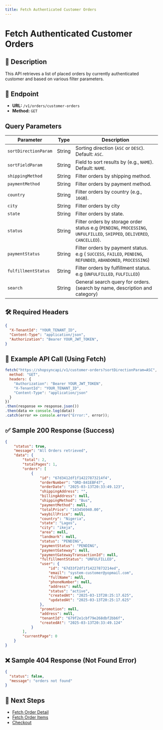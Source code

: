 ```yaml
---
title: Fetch Authenticated Customer Orders
---
```


# Fetch Authenticated Customer Orders

## 📌 Description
This API retrieves a list of placed orders by currently authenticated customer and based on various filter parameters.

## 🔗 Endpoint
- **URL:** `/v1/orders/customer-orders`
- **Method:** `GET`

## Query Parameters

| Parameter            | Type   | Description |
|----------------------|--------|-------------|
| `sortDirectionParam` | String | Sorting direction (`ASC` or `DESC`). Default: `ASC`. |
| `sortFieldParam`     | String | Field to sort results by (e.g., `NAME`). Default: `NAME`. |
| `shippingMethod`              | String | Filter orders by shipping method. |
| `paymentMethod`          | String | Filter orders by payment method. |
| `country`           | String | Filter orders by country (e.g., `16GB`). |
| `city`           | String | Filter orders by city |
| `state`             | String | Filter orders by state. |
| `status`           | String | Filter orders by storage order status e.g (`PENDING`, `PROCESSING`, `UNFULFILLED`, `SHIPPED`, `DELIVERED`, `CANCELLED`). |
| `paymentStatus`             | String | Filter orders by payment status. e.g ( `SUCCESS`, `FAILED`, `PENDING`, `REFUNDED`, `ABANDONED`, `PROCESSING`) |
| `fulfillmentStatus`             | String | Filter orders by fulfillment status. e.g (`UNFULFILLED`, `FULFILLED`) |
| `search`            | String | General search query for orders.(search by name, description and category) |



## 🛠️ Required Headers
```json
{
  "X-TenantId": "YOUR_TENANT_ID",
  "Content-Type": "application/json",
  "Authorization": "Bearer YOUR_JWT_TOKEN",
}
```

## 📡 Example API Call (Using Fetch)
```javascript
fetch("https://shopsyncapi/v1/customer-orders?sortDirectionParam=ASC", {
  method: "GET",
  headers: {
    "Authorization": "Bearer YOUR_JWT_TOKEN",
    "X-TenantId": "YOUR_TENANT_ID",
    "Content-Type": "application/json"
  }
})
.then(response => response.json())
.then(data => console.log(data))
.catch(error => console.error("Error:", error));
```

## ✅ Sample 200 Response (Success)
```json
{
    "status": true,
    "message": "All Orders retrieved",
    "data": {
        "total": 2,
        "totalPages": 1,
        "orders": [
            {
                "id": "67d3412df1f14227873214f4",
                "orderNumber": "ORD-841EBF47",
                "orderDate": "2025-03-13T20:33:49.123",
                "shippingAddress": "",
                "billingAddress": null,
                "shippingMethod": "Bus",
                "paymentMethod": null,
                "totalPrice": "143456940.00",
                "waybillPrice": null,
                "country": "Nigeria",
                "state": "Lagos",
                "city": "ikeja",
                "area": null,
                "landmark": null,
                "status": "PENDING",
                "paymentStatus": "PENDING",
                "paymentGateway": null,
                "paymentGatewayTransactionId": null,
                "fulfillmentStatus": "UNFULFILLED",
                "user": {
                    "id": "67d33f2df1f14227873214ed",
                    "email": "system-customer@yopmail.com",
                    "fullName": null,
                    "phoneNumber": null,
                    "address": null,
                    "status": "active",
                    "createdAt": "2025-03-13T20:25:17.625",
                    "updatedAt": "2025-03-13T20:25:17.625"
                },
                "promotion": null,
                "address": null,
                "tenantId": "679f2e1cbf79e268dbf2bb6f",
                "createdAt": "2025-03-13T20:33:49.124"
            }
        ],
        "currentPage": 0
    }
}
```

## ❌ Sample 404 Response (Not Found Error)
```json
{
  "status": false,
  "message": "orders not found"
}
```

## 🔗 Next Steps
- [Fetch Order Detail](./fetch-order-detail.md)
- [Fetch Order Items](./show-order-items.md)
- [Checkout](../cart/checkout.md)